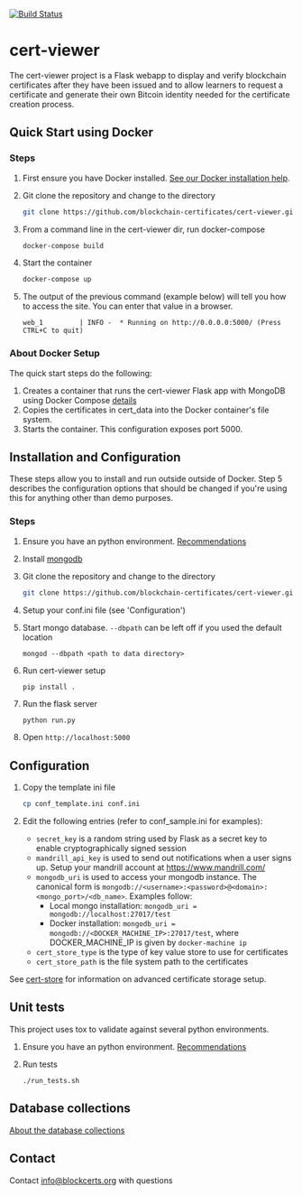[![Build Status](https://travis-ci.org/blockchain-certificates/cert-viewer.svg?branch=master)](https://travis-ci.org/blockchain-certificates/cert-viewer)

# cert-viewer

The cert-viewer project is a Flask webapp to display and verify blockchain certificates after they have been issued and
to allow learners to request a certificate and generate their own Bitcoin identity needed for the certificate creation
 process. 

## Quick Start using Docker

### Steps


1. First ensure you have Docker installed. [See our Docker installation help](https://github.com/blockchain-certificates/developer-common-docs/blob/master/docker_install.md).
   
2. Git clone the repository and change to the directory

    ```bash
    git clone https://github.com/blockchain-certificates/cert-viewer.git && cd cert-viewer
    ```

3. From a command line in the cert-viewer dir, run docker-compose

    ```bash
    docker-compose build
    ```

4. Start the container

    ```bash
    docker-compose up
    ```

5. The output of the previous command (example below) will tell you how to access the site. You can enter that value in a browser.
    ```
    web_1         | INFO -  * Running on http://0.0.0.0:5000/ (Press CTRL+C to quit)
    ```


### About Docker Setup
The quick start steps do the following:

1. Creates a container that runs the cert-viewer Flask app with MongoDB using Docker Compose [details](http://containertutorials.com/docker-compose/flask-mongo-compose.html)
2. Copies the certificates in cert_data into the Docker container's file system.
3. Starts the container. This configuration exposes port 5000.


## Installation and Configuration

These steps allow you to install and run outside outside of Docker. Step 5 describes the configuration options that
should be changed if you're using this for anything other than demo purposes.

### Steps

1. Ensure you have an python environment. [Recommendations](https://github.com/blockchain-certificates/developer-common-docs/blob/master/virtualenv.md)

2. Install [mongodb](https://docs.mongodb.com/v3.0/installation/)

3. Git clone the repository and change to the directory

    ```bash
    git clone https://github.com/blockchain-certificates/cert-viewer.git && cd cert-viewer
    ```

4. Setup your conf.ini file (see 'Configuration')

5. Start mongo database. `--dbpath` can be left off if you used the default location

    ```shell
    mongod --dbpath <path to data directory>
    ```

6. Run cert-viewer setup

    ```bash
    pip install .
    ```

7. Run the flask server

    ```shell
    python run.py
    ```

8. Open `http://localhost:5000`


## Configuration

1. Copy the template ini file

    ```bash
    cp conf_template.ini conf.ini
    ```
    
2. Edit the following entries (refer to conf_sample.ini for examples):
    - `secret_key` is a random string used by Flask as a secret key to enable cryptographically signed session
    - `mandrill_api_key` is used to send out notifications when a user signs up. Setup your mandrill account at https://www.mandrill.com/
    - `mongodb_uri` is used to access your mongodb instance. The canonical form is `mongodb://<username>:<password>@<domain>:<mongo_port>/<db_name>`. Examples follow:
         - Local mongo installation: `mongodb_uri = mongodb://localhost:27017/test`
         - Docker installation: `mongodb_uri = mongodb://<DOCKER_MACHINE_IP>:27017/test`, where DOCKER_MACHINE_IP is given by `docker-machine ip`
    - `cert_store_type` is the type of key value store to use for certificates
    - `cert_store_path` is the file system path to the certificates

See [cert-store](https://github.com/blockchain-certificates/cert-store) for information on advanced certificate storage setup.


## Unit tests

This project uses tox to validate against several python environments.

1. Ensure you have an python environment. [Recommendations](https://github.com/blockchain-certificates/developer-common-docs/blob/master/virtualenv.md)

2. Run tests
    ```
    ./run_tests.sh
    ```

## Database collections 

[About the database collections](docs/database_collections.md)

## Contact

Contact [info@blockcerts.org](mailto:info@blockcerts.org) with questions
